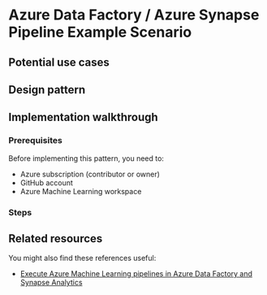 # Azure Data Factory / Azure Synapse Pipeline Example Scenario

## Potential use cases

## Design pattern

## Implementation walkthrough

### Prerequisites

Before implementing this pattern, you need to:

- Azure subscription (contributor or owner)
- GitHub account
- Azure Machine Learning workspace

### Steps

## Related resources

You might also find these references useful:

- [Execute Azure Machine Learning pipelines in Azure Data Factory and Synapse Analytics](https://docs.microsoft.com/en-us/azure/data-factory/transform-data-machine-learning-service)
